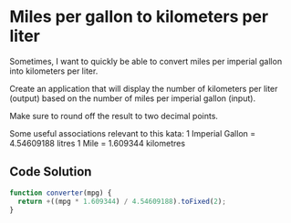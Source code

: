 # Miles per gallon to kilometers per liter

Sometimes, I want to quickly be able to convert miles per imperial gallon into kilometers per liter.

Create an application that will display the number of kilometers per liter (output) based on the number of miles per imperial gallon (input).

Make sure to round off the result to two decimal points.

Some useful associations relevant to this kata: 1 Imperial Gallon = 4.54609188 litres 1 Mile = 1.609344 kilometres


## Code Solution

```js
function converter(mpg) {
  return +((mpg * 1.609344) / 4.54609188).toFixed(2);
}

```